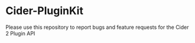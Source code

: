 # Cider-PluginKit

Please use this repository to report bugs and feature requests for the Cider 2 Plugin API

